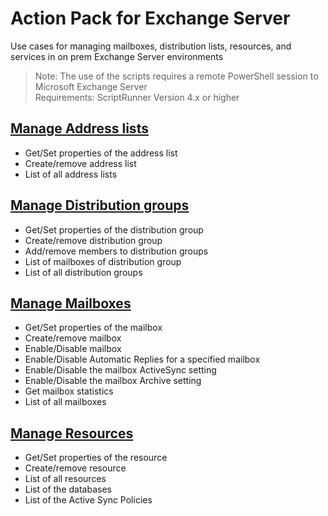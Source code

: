 # Action Pack for Exchange Server
Use cases for managing mailboxes, distribution lists, resources, and services in on prem Exchange Server environments
>Note: The use of the scripts requires a remote PowerShell session to Microsoft Exchange Server<br>
Requirements: 
ScriptRunner Version 4.x or higher

## [Manage Address lists](./AddressLists)
+ Get/Set properties of the address list
+ Create/remove address list
+ List of all address lists

## [Manage Distribution groups](./DistributionGroups)
+ Get/Set properties of the distribution group
+ Create/remove distribution group
+ Add/remove members to distribution groups
+ List of mailboxes of distribution group
+ List of all distribution groups
	
## [Manage Mailboxes](./MailBoxes)
+ Get/Set properties of the mailbox
+ Create/remove mailbox
+ Enable/Disable mailbox
+ Enable/Disable Automatic Replies for a specified mailbox
+ Enable/Disable the mailbox ActiveSync setting
+ Enable/Disable the mailbox Archive setting
+ Get mailbox statistics
+ List of all mailboxes

## [Manage Resources](./Resources)
+ Get/Set properties of the resource
+ Create/remove resource
+ List of all resources
+ List of the databases
+ List of the Active Sync Policies